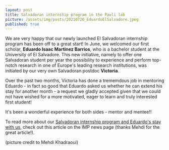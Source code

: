 ```yaml
---
layout: post
title: Salvadoran internship program in the Pauli lab
picture: /assets/img/posts/20210720_EduardoElSalvadore.jpeg
published: true
---
```

We are very happy that our newly launched El Salvadoran internship program has been off to a great start! In June, we welcomed our first scholar, **Eduardo Isaac Martinez Barrios**, who is a bachelor student at the University of El Salvadore. This new initiative, namely to offer one Salvadoran student per year the possibility to experience and perform top-notch research in one of Europe's leading research institutions, was initiated by our very own Salvadoran postdoc **Victoria**. 

Over the past two months, Victoria has done a trememdous job in mentoring Eduardo - in fact so good that Eduardo asked us whether he can extend his stay for another month - a request we gladly accepted given that we could not have wished for a more motivated, eager to learn and truly interested first student!

It's been a wonderful experience for both sides - mentor and mentee!!

To read more about our [Salvadoran internship program and Eduardo's stay with us](https://www.imp.ac.at/news/article/salvadoran-student-at-the-imp/), check out this article on the IMP news page (thanks Mehdi for the great article!). 

(picture credit to Mehdi Khadraoui)
